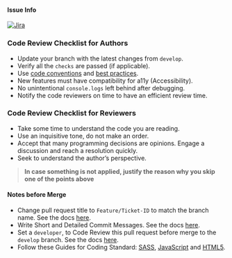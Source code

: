 #### Issue Info

[![Jira](https://img.shields.io/badge/Jira-0052CC?style=for-the-badge&logo=Jira&logoColor=white)](https://minnek.atlassian.net/browse/${ticket})

### Code Review Checklist for Authors

- Update your branch with the latest changes from `develop`.
- Verify all the `checks` are passed (if applicable).
- Use [code conventions](https://en.wikipedia.org/wiki/Coding_conventions) and [best practices](https://en.wikipedia.org/wiki/Best_practice).
- New features must have compatibility for a11y (Accessibility).
- No unintentional `console.logs` left behind after debugging.
- Notify the code reviewers on time to have an efficient review time.

### Code Review Checklist for Reviewers

- Take some time to understand the code you are reading.
- Use an inquisitive tone, do not make an order.
- Accept that many programming decisions are opinions. Engage a discussion and reach a resolution quickly.
- Seek to understand the author’s perspective.

>**In case something is not applied, justify the reason why you skip one of the points above**

#### Notes before Merge

- Change pull request title to `Feature/Ticket-ID` to match the branch name. See the docs [here](https://github.com/Minnek-Digital-Studio/minnek-developer-handbook/blob/master/development/git-version-control.md#pull-request).
- Write Short and Detailed Commit Messages. See the docs [here](https://github.com/Minnek-Digital-Studio/minnek-developer-handbook/blob/master/development/git-version-control.md#writing-commits).
- Set a `developer`, to Code Review this pull request before merge to the `develop` branch. See the docs [here](https://github.com/Minnek-Digital-Studio/minnek-developer-handbook/blob/master/development/code-review.md).
- Follow these Guides for Coding Standard: [SASS](https://github.com/bigcommerce/sass-style-guide), [JavaScript](https://developer.mozilla.org/en-US/docs/MDN/Guidelines/Code_guidelines/JavaScript) and [HTML5](https://developer.mozilla.org/en-US/docs/MDN/Guidelines/Code_guidelines/HTML#class_and_id_names).
